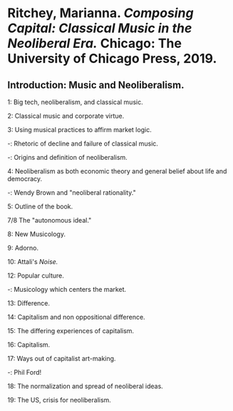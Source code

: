 # Ritchey, Marianna. *Composing Capital: Classical Music in the Neoliberal Era.* Chicago: The University of Chicago Press, 2019.  

## Introduction: Music and Neoliberalism.  

1: Big tech, neoliberalism, and classical music.  

2: Classical music and corporate virtue.  

3: Using musical practices to affirm market logic.  

-: Rhetoric of decline and failure of classical music.  

-: Origins and definition of neoliberalism.  

4: Neoliberalism as both economic theory and general belief about life and democracy.  

-: Wendy Brown and "neoliberal rationality."  

5: Outline of the book.  

7/8 The "autonomous ideal."  

8: New Musicology.  

9: Adorno.  

10: Attali's *Noise.*  

12: Popular culture.  

-: Musicology which centers the market.  

13: Difference.  

14: Capitalism and non oppositional difference.  

15: The differing experiences of capitalism.  

16: Capitalism.  

17: Ways out of capitalist art-making.  

-: Phil Ford!  

18: The normalization and spread of neoliberal ideas.  

19: The US, crisis for neoliberalism.  
